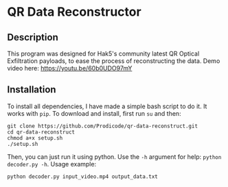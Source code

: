 # QR Data Reconstructor

## Description
This program was designed for Hak5's community latest QR Optical Exfiltration payloads, to ease the process of reconstructing the data. Demo video here: https://youtu.be/60b0UDO97mY

## Installation
To install all dependencies, I have made a simple bash script to do it. It works with ```pip```. To download and install, first run ```su``` and then:
```
git clone https://github.com/Prodicode/qr-data-reconstruct.git
cd qr-data-reconstruct
chmod a+x setup.sh
./setup.sh
 ```

Then, you can just run it using python. Use the ```-h``` argument for help: ```python decoder.py -h```. Usage example:
```
python decoder.py input_video.mp4 output_data.txt
```

